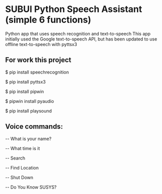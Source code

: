 # SUBUI Python Speech Assistant (simple 6 functions)
Python app that uses speech recognition and text-to-speech This app initially used the Google text-to-speech API, but has been updated to use offline text-to-speech with pyttsx3

## For work this project
  $ pip install speechrecognition
  
  $ pip install pyttsx3
  
  $ pip install pipwin

  $ pipwin install pyaudio
  
  $ pip install playsound
  

## Voice commands:
 -- What is your name?
 
 -- What time is it
 
 -- Search
 
 -- Find Location
 
 -- Shut Down

 -- Do You Know SUSYS?
  

